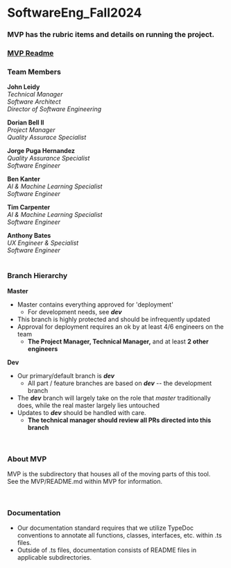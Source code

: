 # SoftwareEng_Fall2024

### MVP has the rubric items and details on running the project.

### [MVP Readme](./MVP/README.md)

### Team Members <br/>

**John Leidy**  
 _Technical Manager_  
 _Software Architect_  
 _Director of Software Engineering_

**Dorian Bell II**  
 _Project Manager_  
 _Quality Assurace Specialist_

**Jorge Puga Hernandez**  
 _Quality Assurance Specialist_  
 _Software Engineer_

**Ben Kanter**  
 _AI & Machine Learning Specialist_  
 _Software Engineer_

**Tim Carpenter**  
 _AI & Machine Learning Specialist_  
 _Software Engineer_

**Anthony Bates**  
 _UX Engineer & Specialist_  
 _Software Engineer_  
<br/>

### Branch Hierarchy <br/>

**Master**

-   Master contains everything approved for 'deployment'
    -   For development needs, see **_dev_**
-   This branch is highly protected and should be infrequently updated
-   Approval for deployment requires an ok by at least 4/6 engineers on the team
    -   **The Project Manager, Technical Manager,** and at least **2 other engineers**

**Dev**

-   Our primary/default branch is **_dev_**
    -   All part / feature branches are based on **_dev_** -- the development branch
-   The **_dev_** branch will largely take on the role that _master_ traditionally does,
    while the real master largely lies untouched
-   Updates to **_dev_** should be handled with care.
    -   **The technical manager should review all PRs directed into this branch**

<br/>

### About MVP

MVP is the subdirectory that houses all of the moving parts of this tool.  
See the MVP/README.md within MVP for information.

<br/>

### Documentation <br/>

-   Our documentation standard requires that we utilize TypeDoc conventions to
    annotate all functions, classes, interfaces, etc. within .ts files.
-   Outside of .ts files, documentation consists of README files in applicable subdirectories.
